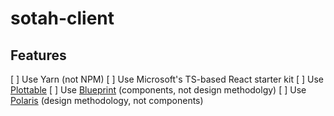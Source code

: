 # sotah-client

## Features

[ ] Use Yarn (not NPM)
[ ] Use Microsoft's TS-based React starter kit
[ ] Use [Plottable](https://github.com/palantir/plottable)
[ ] Use [Blueprint](http://blueprintjs.com/) (components, not design methodolgy)
[ ] Use [Polaris](https://polaris.shopify.com/) (design methodology, not components)
